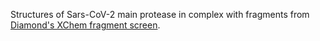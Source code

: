 Structures of Sars-CoV-2 main protease in complex with fragments from 
[Diamond's XChem fragment screen](https://www.diamond.ac.uk/covid-19/for-scientists/Main-protease-structure-and-XChem.html).
   